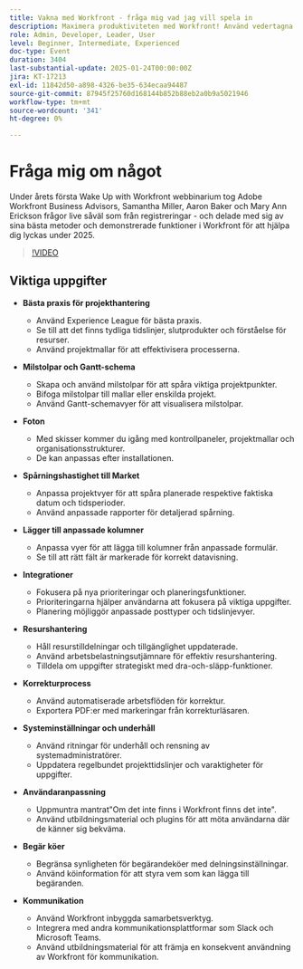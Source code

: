 ```yaml
---
title: Vakna med Workfront - fråga mig vad jag vill spela in
description: Maximera produktiviteten med Workfront! Använd vedertagna standarder, milstolpar, utkast och integreringar. Hantera resurser, korrektur och systeminställningar. Engagera användarna och effektivisera kommunikationen.
role: Admin, Developer, Leader, User
level: Beginner, Intermediate, Experienced
doc-type: Event
duration: 3404
last-substantial-update: 2025-01-24T00:00:00Z
jira: KT-17213
exl-id: 11842d50-a898-4326-be35-634ecaa94487
source-git-commit: 87945f25760d168144b852b88eb2a0b9a5021946
workflow-type: tm+mt
source-wordcount: '341'
ht-degree: 0%

---
```


# Fråga mig om något

Under årets första Wake Up with Workfront webbinarium tog Adobe Workfront Business Advisors, Samantha Miller, Aaron Baker och Mary Ann Erickson frågor live såväl som från registreringar - och delade med sig av sina bästa metoder och demonstrerade funktioner i Workfront för att hjälpa dig lyckas under 2025.

>[!VIDEO](https://video.tv.adobe.com/v/3443085/?learn=on&enablevpops)

## Viktiga uppgifter

* **Bästa praxis för projekthantering**

   * Använd Experience League för bästa praxis.
   * Se till att det finns tydliga tidslinjer, slutprodukter och förståelse för resurser.
   * Använd projektmallar för att effektivisera processerna.

* **Milstolpar och Gantt-schema**

   * Skapa och använd milstolpar för att spåra viktiga projektpunkter.
   * Bifoga milstolpar till mallar eller enskilda projekt.
   * Använd Gantt-schemavyer för att visualisera milstolpar.

* **Foton**

   * Med skisser kommer du igång med kontrollpaneler, projektmallar och organisationsstrukturer.
   * De kan anpassas efter installationen.

* **Spårningshastighet till Market**

   * Anpassa projektvyer för att spåra planerade respektive faktiska datum och tidsperioder.
   * Använd anpassade rapporter för detaljerad spårning.

* **Lägger till anpassade kolumner**

   * Anpassa vyer för att lägga till kolumner från anpassade formulär.
   * Se till att rätt fält är markerade för korrekt datavisning.

* **Integrationer**

   * Fokusera på nya prioriteringar och planeringsfunktioner.
   * Prioriteringarna hjälper användarna att fokusera på viktiga uppgifter.
   * Planering möjliggör anpassade posttyper och tidslinjevyer.

* **Resurshantering**

   * Håll resurstilldelningar och tillgänglighet uppdaterade.
   * Använd arbetsbelastningsutjämnare för effektiv resurshantering.
   * Tilldela om uppgifter strategiskt med dra-och-släpp-funktioner.

* **Korrekturprocess**

   * Använd automatiserade arbetsflöden för korrektur.
   * Exportera PDF:er med markeringar från korrekturläsaren.

* **Systeminställningar och underhåll**

   * Använd ritningar för underhåll och rensning av systemadministratörer.
   * Uppdatera regelbundet projekttidslinjer och varaktigheter för uppgifter.

* **Användaranpassning**

   * Uppmuntra mantrat&quot;Om det inte finns i Workfront finns det inte&quot;.
   * Använd utbildningsmaterial och plugins för att möta användarna där de känner sig bekväma.

* **Begär köer**

   * Begränsa synligheten för begärandeköer med delningsinställningar.
   * Använd köinformation för att styra vem som kan lägga till begäranden.

* **Kommunikation**

   * Använd Workfront inbyggda samarbetsverktyg.
   * Integrera med andra kommunikationsplattformar som Slack och Microsoft Teams.
   * Använd utbildningsmaterial för att främja en konsekvent användning av Workfront för kommunikation.
